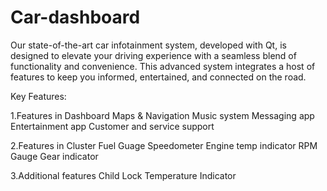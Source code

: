 # Car-dashboard
Our state-of-the-art car infotainment system, developed with Qt, is designed to elevate your driving experience with a seamless blend of functionality and convenience. This advanced system integrates a host of features to
keep you informed, entertained, and connected on the road.

Key Features:

1.Features in Dashboard
    Maps & Navigation
    Music system
    Messaging app
    Entertainment app
    Customer and service support

2.Features in Cluster
    Fuel Guage
    Speedometer
    Engine temp indicator
    RPM Gauge
    Gear indicator

3.Additional features
    Child Lock
    Temperature Indicator
    
